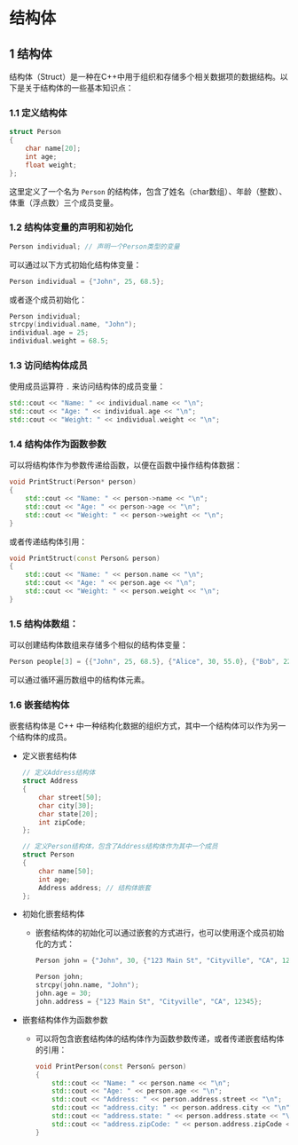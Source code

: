 <!--
 * @Author: ‘puzhiyuan’ ‘puzhiyuan185489643@gmail.com’
 * @Date: 2023-12-21 17:54:38
 * @LastEditors: ‘puzhiyuan’ ‘puzhiyuan185489643@gmail.com’
 * @LastEditTime: 2023-12-22 21:38:55
 * @FilePath: \LearnCPP\src\Foundation\lessons05\README.md
 * @Description: 
-->
# 结构体
## 1 结构体
结构体（Struct）是一种在C++中用于组织和存储多个相关数据项的数据结构。以下是关于结构体的一些基本知识点：

### 1.1 定义结构体
```cpp
struct Person
{
    char name[20];
    int age;
    float weight;
};
```
这里定义了一个名为 `Person` 的结构体，包含了姓名（char数组）、年龄（整数）、体重（浮点数）三个成员变量。

### 1.2 结构体变量的声明和初始化
```cpp
Person individual; // 声明一个Person类型的变量
``` 
可以通过以下方式初始化结构体变量：
```cpp
Person individual = {"John", 25, 68.5};
```
或者逐个成员初始化：
```cpp
Person individual;
strcpy(individual.name, "John");
individual.age = 25;
individual.weight = 68.5;
```

### 1.3 访问结构体成员
使用成员运算符 `.` 来访问结构体的成员变量：
```cpp
std::cout << "Name: " << individual.name << "\n";
std::cout << "Age: " << individual.age << "\n";
std::cout << "Weight: " << individual.weight << "\n";
```

### 1.4 结构体作为函数参数
可以将结构体作为参数传递给函数，以便在函数中操作结构体数据：
```cpp
void PrintStruct(Person* person)
{
    std::cout << "Name: " << person->name << "\n";
    std::cout << "Age: " << person->age << "\n";
    std::cout << "Weight: " << person->weight << "\n";
}
```
或者传递结构体引用：
```cpp
void PrintStruct(const Person& person)
{
    std::cout << "Name: " << person.name << "\n";
    std::cout << "Age: " << person.age << "\n";
    std::cout << "Weight: " << person.weight << "\n";
}
```

### 1.5 结构体数组：
可以创建结构体数组来存储多个相似的结构体变量：
```cpp
Person people[3] = {{"John", 25, 68.5}, {"Alice", 30, 55.0}, {"Bob", 22, 75.2}};
```
可以通过循环遍历数组中的结构体元素。

### 1.6 嵌套结构体
嵌套结构体是 C++ 中一种结构化数据的组织方式，其中一个结构体可以作为另一个结构体的成员。
- 定义嵌套结构体
    ```cpp
    // 定义Address结构体
    struct Address
    {
        char street[50];
        char city[30];
        char state[20];
        int zipCode;
    };

    // 定义Person结构体，包含了Address结构体作为其中一个成员
    struct Person
    {
        char name[50];
        int age;
        Address address; // 结构体嵌套
    };
    ```

- 初始化嵌套结构体
  - 嵌套结构体的初始化可以通过嵌套的方式进行，也可以使用逐个成员初始化的方式：
    ```cpp
    Person john = {"John", 30, {"123 Main St", "Cityville", "CA", 12345}};
    ```
    ```cpp
    Person john;
    strcpy(john.name, "John");
    john.age = 30;
    john.address = {"123 Main St", "Cityville", "CA", 12345};
    ```

- 嵌套结构体作为函数参数
  - 可以将包含嵌套结构体的结构体作为函数参数传递，或者传递嵌套结构体的引用：
    ```cpp
    void PrintPerson(const Person& person)
    {
        std::cout << "Name: " << person.name << "\n";
        std::cout << "Age: " << person.age << "\n";
        std::cout << "Address: " << person.address.street << "\n";
        std::cout << "address.city: " << person.address.city << "\n";
        std::cout << "address.state: " << person.address.state << "\n";
        std::cout << "address.zipCode: " << person.address.zipCode << "\n";
    }
    ```